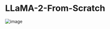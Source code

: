 # LLaMA-2-From-Scratch

![image](https://github.com/user-attachments/assets/5ccacfb7-b9d8-4d8e-8915-3f00282da9fc)
